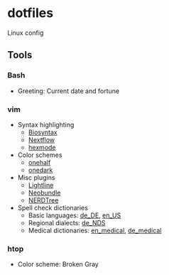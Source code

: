 # dotfiles
Linux config

## Tools

### Bash
- Greeting: Current date and fortune

### vim
- Syntax highlighting
	- [Biosyntax](https://biosyntax.org/)
	- [Nextflow](https://github.com/LukeGoodsell/nextflow-vim)
	- [hexmode](https://github.com/fidian/hexmode)
- Color schemes
	- [onehalf](https://github.com/sonph/onehalf)
	- [onedark](https://github.com/joshdick/onedark.vim)
- Misc plugins
	- [Lightline](https://github.com/itchyny/lightline.vim)
	- [Neobundle](https://github.com/Shougo/neobundle.vim)
	- [NERDTree](https://github.com/preservim/nerdtree)
- Spell check dictionaries
	- Basic languages: [de_DE](http://hunspell.github.io/), [en_US](http://hunspell.github.io/)
	- Regional dialects: [de_NDS](https://www.ndr.de/kultur/norddeutsche_sprache/plattdeutsch/woerterbuch101_abc-A.html)
	- Medical dictionaries: [en_medical](https://github.com/glutanimate/wordlist-medicalterms-en), [de_medical](http://hunspell.github.io/)

### htop
- Color scheme: Broken Gray
